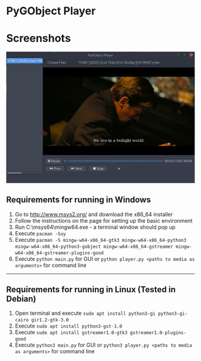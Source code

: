 # PyGObject Player

# Screenshots

![demo](./screenshots/1.png)

## Requirements for running in Windows

1. Go to http://www.msys2.org/ and download the x86_64 installer
2. Follow the instructions on the page for setting up the basic environment
3. Run C:\msys64\mingw64.exe - a terminal window should pop up
4. Execute `pacman -Suy`
5. Execute `pacman -S mingw-w64-x86_64-gtk3 mingw-w64-x86_64-python3 mingw-w64-x86_64-python3-gobject mingw-w64-x86_64-gstreamer mingw-w64-x86_64-gstreamer-plugins-good`
6. Execute `python main.py` for GUI or `python player.py <paths to media as arguments>` for command line

---

## Requirements for running in Linux (Tested in Debian)

1. Open terminal and execute `sudo apt install python3-gi python3-gi-cairo gir1.2-gtk-3.0`
2. Execute `sudo apt install python3-gst-1.0`
3. Execute `sudo apt install gstreamer1.0-gtk3 gstreamer1.0-plugins-good`
4. Execute `python3 main.py` for GUI or `python3 player.py <paths to media as arguments>` for command line
